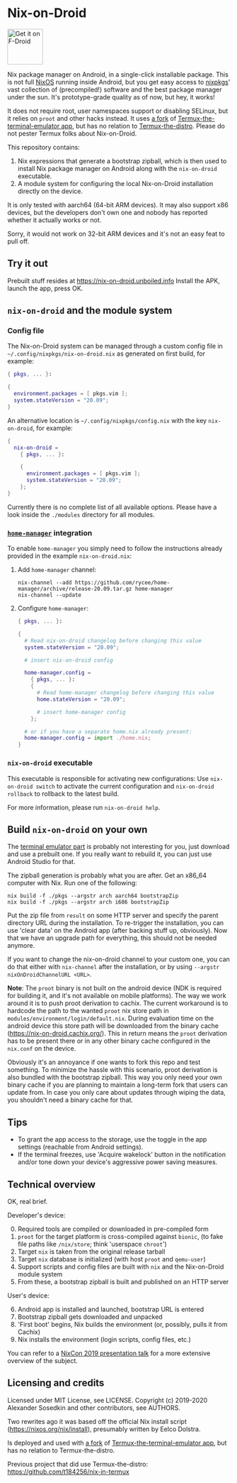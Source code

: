 # Nix-on-Droid

[<img src="https://fdroid.gitlab.io/artwork/badge/get-it-on.png"
    alt="Get it on F-Droid"
    height="80">](https://f-droid.org/packages/com.termux.nix)

Nix package manager on Android, in a single-click installable package. This is
not full [NixOS](https://nixos.org/) running inside Android, but you get easy
access to [nixpkgs](https://github.com/NixOS/nixpkgs)' vast collection of
(precompiled!) software and the best package manager under the sun. It's
prototype-grade quality as of now, but hey, it works!

It does not require root, user namespaces support or disabling SELinux,
but it relies on `proot` and other hacks instead.
It uses [a fork](https://github.com/t184256/nix-on-droid-app)
of [Termux-the-terminal-emulator app](https://github.com/termux/termux-app),
but has no relation to [Termux-the-distro](https://termux.com/).
Please do not pester Termux folks about Nix-on-Droid.

This repository contains:

1. Nix expressions that generate a bootstrap zipball,
   which is then used to install Nix package manager on Android
   along with the `nix-on-droid` executable.
2. A module system for configuring the local Nix-on-Droid installation directly
   on the device.

It is only tested with aarch64 (64-bit ARM devices).
It may also support x86 devices, but the developers don't own one
and nobody has reported whether it actually works or not.

Sorry, it would not work on 32-bit ARM devices
and it's not an easy feat to pull off.


## Try it out

Prebuilt stuff resides at https://nix-on-droid.unboiled.info
Install the APK, launch the app, press OK.


## `nix-on-droid` and the module system

### Config file

The Nix-on-Droid system can be managed through a custom config
file in `~/.config/nixpkgs/nix-on-droid.nix` as generated on first build,
for example:

```nix
{ pkgs, ... }:

{
  environment.packages = [ pkgs.vim ];
  system.stateVersion = "20.09";
}
```

An alternative location is `~/.config/nixpkgs/config.nix` with the key
`nix-on-droid`, for example:

```nix
{
  nix-on-droid =
    { pkgs, ... }:

    {
      environment.packages = [ pkgs.vim ];
      system.stateVersion = "20.09";
    };
}
```

Currently there is no complete list of all available options. Please have a
look inside the `./modules` directory for all modules.

### [`home-manager`](https://github.com/rycee/home-manager) integration

To enable `home-manager` you simply need to follow the instructions already provided in the example `nix-on-droid.nix`:

1.  Add `home-manager` channel:
    ```
    nix-channel --add https://github.com/rycee/home-manager/archive/release-20.09.tar.gz home-manager
    nix-channel --update
    ```
2.  Configure `home-manager`:
    ```nix
    { pkgs, ... }:

    {
      # Read nix-on-droid changelog before changing this value
      system.stateVersion = "20.09";

      # insert nix-on-droid config

      home-manager.config =
        { pkgs, ... }:
        {
          # Read home-manager changelog before changing this value
          home.stateVersion = "20.09";

          # insert home-manager config
        };

      # or if you have a separate home.nix already present:
      home-manager.config = import ./home.nix;
    }
    ```

### `nix-on-droid` executable

This executable is responsible for activating new configurations:
Use `nix-on-droid switch` to activate the current configuration and
`nix-on-droid rollback` to rollback to the latest build.

For more information, please run `nix-on-droid help`.


## Build `nix-on-droid` on your own

The [terminal emulator part](https://github.com/t184256/nix-on-droid-app)
is probably not interesting for you, just download and use a prebuilt one.
If you really want to rebuild it, you can just use Android Studio for that.

The zipball generation is probably what you are after.
Get an x86_64 computer with Nix. Run one of the following:
```
nix build -f ./pkgs --argstr arch aarch64 bootstrapZip
nix build -f ./pkgs --argstr arch i686 bootstrapZip
```

Put the zip file from `result` on some HTTP server
and specify the parent directory URL during the installation.
To re-trigger the installation, you can use
'clear data' on the Android app (after backing stuff up, obviously).
Now that we have an upgrade path for everything,
this should not be needed anymore.

If you want to change the nix-on-droid channel to your custom one,
you can do that either with `nix-channel` after the installation,
or by using `--argstr nixOnDroidChannelURL <URL>`.

**Note**: The `proot` binary is not built on the android device
(NDK is required for building it, and it's not available on mobile platforms).
The way we work around it is to push proot derivation to cachix.
The current workaround is to hardcode the path to the wanted `proot` nix store
path in `modules/environment/login/default.nix`. During evaluation time on
the android device this store path will be downloaded from the binary cache
(<https://nix-on-droid.cachix.org/>). This in return means the `proot`
derivation has to be present there or in any other binary cache configured
in the `nix.conf` on the device.

Obviously it's an annoyance if one wants to fork this repo and test something.
To minimize the hassle with this scenario, proot derivation is also bundled
with the bootstrap zipball. This way you only need your own binary cache
if you are planning to maintain a long-term fork that users can update from.
In case you only care about updates through wiping the data,
you shouldn't need a binary cache for that.



## Tips

* To grant the app access to the storage, use the toggle in the app settings
  (reachable from Android settings).
* If the terminal freezes, use 'Acquire wakelock' button in the notification
  and/or tone down your device's aggressive power saving measures.


## Technical overview

OK, real brief.

Developer's device:

0. Required tools are compiled or downloaded in pre-compiled form
1. `proot` for the target platform is cross-compiled against `bionic`,
   (to fake file paths like `/nix/store`; think 'userspace `chroot`')
2. Target `nix` is taken from the original release tarball
3. Target `nix` database is initialized (with host `proot` and `qemu-user`)
4. Support scripts and config files are built with `nix` and the Nix-on-Droid
   module system
5. From these, a bootstrap zipball is built and published on an HTTP server

User's device:

6. Android app is installed and launched, bootstrap URL is entered
7. Bootstrap zipball gets downloaded and unpacked
8. 'First boot' begins, Nix builds the environment
   (or, possibly, pulls it from Cachix)
9. Nix installs the environment (login scripts, config files, etc.)

You can refer to a
[NixCon 2019 presentation talk](https://nix-on-droid.unboiled.info/nixcon-2019-nix-on-droid.slides.pdf)
for a more extensive overview of the subject.


## Licensing and credits

Licensed under MIT License, see LICENSE.
Copyright (c) 2019-2020 Alexander Sosedkin and other contributors, see AUTHORS.

Two rewrites ago it was based off the official Nix install script
(https://nixos.org/nix/install),
presumably written by Eelco Dolstra.

Is deployed and used with [a fork](https://github.com/t184256/nix-on-droid-app)
of [Termux-the-terminal-emulator app](https://github.com/termux/termux-app),
but has no relation to Termux-the-distro.

Previous project that did use Termux-the-distro:
https://github.com/t184256/nix-in-termux
